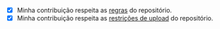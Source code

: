 <!-- INSTRUÇÕES: -->

<!-- 1. Seja descritivo no nome de sua PR. -->

<!-- 2. Informe o número da issue a que sua PR se refere (usando #ISSUE_NUMBER). -->

<!-- 3. Nos conte mais sobre sua PR e o que você fez! (: -->

<!-- 4. Garanta que sua contribuição esteja de acordo com as regras descritas nos links abaixo. -->

- [X] Minha contribuição respeita as [regras](https://github.com/OpenDevUFCG/Tamburetei/blob/master/CONTRIBUTING.md#regras) do repositório.
- [X] Minha contribuição respeita as [restrições de upload](https://github.com/OpenDevUFCG/Tamburetei/blob/master/CONTRIBUTING.md#restri%C3%A7%C3%B5es-de-upload) do repositório.